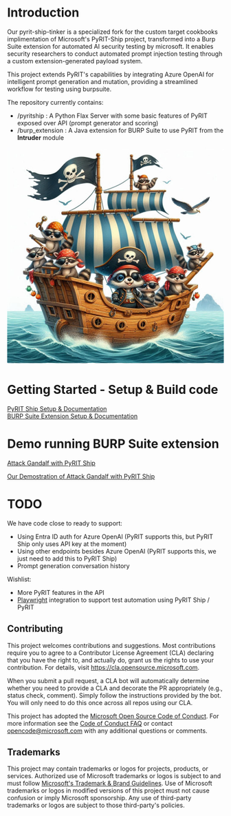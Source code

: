 # Introduction 

Our pyrit-ship-tinker is a specialized fork for the custom target cookbooks implimentation of Microsoft's PyRIT-Ship project, transformed into a Burp Suite extension for automated AI security testing by microsoft. It enables security researchers to conduct automated prompt injection testing through a custom extension-generated payload system.

This project extends PyRIT's capabilities by integrating Azure OpenAI for intelligent prompt generation and mutation, providing a streamlined workflow for testing using burpsuite.

The repository currently contains:
- /pyritship : A Python Flax Server with some basic features of PyRIT exposed over API (prompt generator and scoring)
- /burp_extension : A Java extension for BURP Suite to use PyRIT from the **Intruder** module

![Cartoon image of pirate raccoons on a pirate ship](./docs/images/pyrit_ship.png)

# Getting Started - Setup & Build code
[PyRIT Ship Setup & Documentation](/docs/pyritship.md) \
[BURP Suite Extension Setup & Documentation](/docs/burp_extension.md)

# Demo running BURP Suite extension
[Attack Gandalf with PyRIT Ship](/docs/burp_gandalf_demo.md)

[Our Demostration of Attack Gandalf with PyRIT Ship](https://youtu.be/_WDM8TyKByA?si=YGQhfdfYDl7y-Opx) 

# TODO
We have code close to ready to support:

- Using Entra ID auth for Azure OpenAI (PyRIT supports this, but PyRIT Ship only uses API key at the moment)
- Using other endpoints besides Azure OpenAI (PyRIT supports this, we just need to add this to PyRIT Ship)
- Prompt generation conversation history

Wishlist:
- More PyRIT features in the API
- [Playwright](https://playwright.dev/) integration to support test automation using PyRIT Ship / PyRIT


## Contributing

This project welcomes contributions and suggestions.  Most contributions require you to agree to a
Contributor License Agreement (CLA) declaring that you have the right to, and actually do, grant us
the rights to use your contribution. For details, visit https://cla.opensource.microsoft.com.

When you submit a pull request, a CLA bot will automatically determine whether you need to provide
a CLA and decorate the PR appropriately (e.g., status check, comment). Simply follow the instructions
provided by the bot. You will only need to do this once across all repos using our CLA.

This project has adopted the [Microsoft Open Source Code of Conduct](https://opensource.microsoft.com/codeofconduct/).
For more information see the [Code of Conduct FAQ](https://opensource.microsoft.com/codeofconduct/faq/) or
contact [opencode@microsoft.com](mailto:opencode@microsoft.com) with any additional questions or comments.

## Trademarks

This project may contain trademarks or logos for projects, products, or services. Authorized use of Microsoft 
trademarks or logos is subject to and must follow 
[Microsoft's Trademark & Brand Guidelines](https://www.microsoft.com/en-us/legal/intellectualproperty/trademarks/usage/general).
Use of Microsoft trademarks or logos in modified versions of this project must not cause confusion or imply Microsoft sponsorship.
Any use of third-party trademarks or logos are subject to those third-party's policies.
